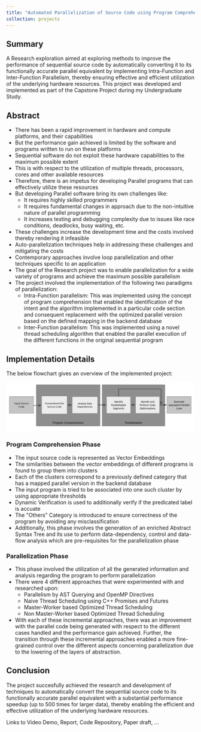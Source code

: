 ```yaml
---
title: "Automated Parallelization of Source Code using Program Comprehension"
collection: projects
---
```


## Summary

A Research exploration aimed at exploring methods to improve the performance of sequential source code by automatically converting it to its functionally accurate parallel equivalent by implementing Intra-Function and Inter-Function Parallelism, thereby ensuring effective and efficient utilization of the underlying hardware resources. This project was developed and implemented as part of the Capstone Project during my Undergraduate Study.

## Abstract

 * There has been a rapid improvement in hardware and compute platforms, and their capabilities
 * But the performance gain achieved is limited by the software and programs written to run on these platforms
 * Sequential software do not exploit these hardware capabilities to the maximum possible extent
 * This is with respect to the utilization of multiple threads, processors, cores and other available resources
 * Therefore, there is an impetus for developing Parallel programs that can effectively utilize these resources
 * But developing Parallel software bring its own challenges like:
    * It requires highly skilled programmers
    * It requires fundamental changes in approach due to the non-intuitive nature of parallel programming
    * It increases testing and debugging complexity due to issues like race conditions, deadlocks, busy waiting, etc.
 * These challenges increase the development time and the costs involved thereby rendering it infeasible
 * Auto-parallelization techniques help in addressing these challenges and mitigating the costs
 * Contemporary approaches involve loop parallelization and other techniques specific to an application
 * The goal of the Research project was to enable parallelization for a wide variety of programs and achieve the maximum possible parallelism
 * The project involved the implementation of the following two paradigms of parallelization:
    * Intra-Function parallelism: This was implemented using the concept of program comprehension that enabled the identification of the intent and the algorithm implemented in a particular code section and consequent replacement with the optimized parallel version based on the defined mapping in the backend database
    * Inter-Function parallelism: This was implemented using a novel thread scheduling algorithm that enabled the parallel execution of the different functions in the original sequential program


## Implementation Details

The below flowchart gives an overview of the implemented project:

<img src='/images/Capstone_Project_Overview.png'>

### Program Comprehension Phase
 * The input source code is represented as Vector Embeddings
 * The similarities between the vector embeddings of different programs is found to group them into clusters
 * Each of the clusters correspond to a previously defined category that has a mapped parallel version in the backend database
 * The input program is tried to be associated into one such cluster by using appropriate thresholds
 * Dynamic Verification is used to additionally verify if the predicated label is accuate
 * The "Others" Category is introduced to ensure correctness of the program by avoiding any misclassification
 * Additionally, this phase involves the generation of an enriched Abstract Syntax Tree and its use to perform data-dependency, control and data-flow analysis which are pre-requisites for the parallelization phase

### Parallelization Phase
 * This phase involved the utilization of all the generated information and analysis regarding the program to perform parallelization
 * There were 4 different approaches that were experimented with and researched upon:
    * Parallelism by AST Querying and OpenMP Directives
    * Naive Thread Scheduling using C++ Promises and Futures
    * Master-Worker based Optimized Thread Scheduling
    * Non Master-Worker based Optimized Thread Scheduling
 * With each of these incremental approaches, there was an improvement with the parallel code being generated with respect to the different cases handled and the performance gain achieved. Further, the transition through these incremental approaches enabled a more fine-grained control over the different aspects concerning parallelization due to the lowering of the layers of abstraction.

## Conclusion

The project succesfully achieved the research and development of techniques to automatically convert the sequential source code to its functionally accurate parallel equivalent with a substantial performance speedup (up to 500 times for larger data), thereby enabling the efficient and effective utilization of the underlying hardware resources. 

Links to Video Demo, Report, Code Repository, Paper draft, ...